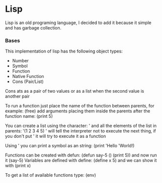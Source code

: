 # Lisp

Lisp is an old programing language, I decided to add it because it simple and has garbage collection.

### Bases
This implementation of lisp has the following object types:
- Number
- Symbol
- Function
- Native Function
- Cons (Pair/List)

Cons ats as a pair of two values or as a list when the second value is another pair

To run a function just place the name of the function between parents, for example: (free)
add arguments placing them inside the parents after the function name: (print 5)

You can create a list using the character: ' and all the elements of the list in parents: '(1 2 3 4 5)
' will tell the interpreter not to execute the next thing, if you don't put ' it will try to execute it as a function

Using ' you can print a symbol as an string: (print 'Hello 'World!)

Functions can be created with defun: (defun say-5 () (print 5)) and now run it (say-5)
Variables are defined with define: (define x 5) and we can show it with (print x)

To get a list of available functions type: (env)